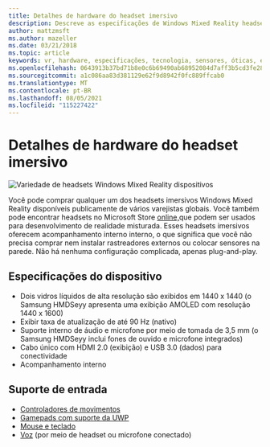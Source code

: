 ```yaml
---
title: Detalhes de hardware do headset imersivo
description: Descreve as especificações de Windows Mixed Reality headsets imersivos, fornecendo VR com acompanhamento interno (sem necessidade de configuração externa).
author: mattzmsft
ms.author: mazeller
ms.date: 03/21/2018
ms.topic: article
keywords: vr, hardware, especificações, tecnologia, sensores, óticas, exibição, headset de realidade misturada, headset de realidade virtual, o que é realidade virtual, headsets imersivos
ms.openlocfilehash: 0643913b37bd71b8e0c6b69490ab68952084d7aff3b5cd3fe28233835f7dd8d5
ms.sourcegitcommit: a1c086aa83d381129e62f9d8942f0fc889ffcab0
ms.translationtype: MT
ms.contentlocale: pt-BR
ms.lasthandoff: 08/05/2021
ms.locfileid: "115227422"
---
```

# <a name="immersive-headset-hardware-details"></a>Detalhes de hardware do headset imersivo

![Variedade de headsets Windows Mixed Reality dispositivos](images/MR-headsets.png)

Você pode comprar qualquer um dos headsets imersivos Windows Mixed Reality disponíveis publicamente de vários varejistas globais. Você também pode encontrar headsets no Microsoft Store [online,](https://www.microsoft.com/en-us/store/collections/AR-MR-VRheadsets)que podem ser usados para desenvolvimento de realidade misturada. Esses headsets imersivos oferecem acompanhamento interno interno, o que significa que você não precisa comprar nem instalar rastreadores externos ou colocar sensores na parede. Não há nenhuma configuração complicada, apenas plug-and-play.

## <a name="device-specifications"></a>Especificações do dispositivo

* Dois vidros líquidos de alta resolução são exibidos em 1440 x 1440 (o Samsung HMDSeyy apresenta uma exibição AMOLED com resolução 1440 x 1600)
* Exibir taxa de atualização de até 90 Hz (nativo)
* Suporte interno de áudio e microfone por meio de tomada de 3,5 mm (o Samsung HMDSeyy inclui fones de ouvido e microfone integrados)
* Cabo único com HDMI 2.0 (exibição) e USB 3.0 (dados) para conectividade
* Acompanhamento interno

## <a name="input-support"></a>Suporte de entrada

* [Controladores de movimentos](../design/motion-controllers.md)
* [Gamepads com suporte da UWP](hardware-accessories.md)
* [Mouse e teclado](hardware-accessories.md)
* [Voz](../design/voice-input.md) (por meio de headset ou microfone conectado)

